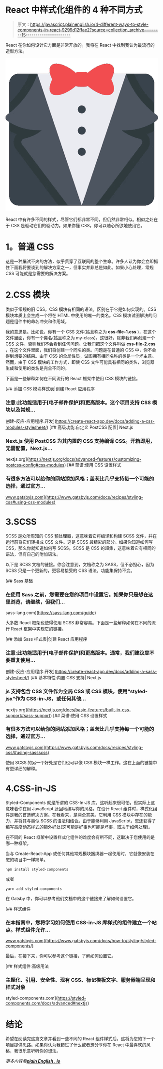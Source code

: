 # React 中样式化组件的 4 种不同方式

> 原文：<https://javascript.plainenglish.io/4-different-ways-to-style-components-in-react-9299d12ffae2?source=collection_archive---------15----------------------->

React 在你如何设计它方面是非常开放的。我将在 React 中找到我认为最流行的造型方法。

![](img/584518fb9e6bcf9f611a9445461eaf5e.png)

React 中有许多不同的样式，尽管它们都非常不同，但仍然非常相似。相似之处在于 CSS 是驱动它们的驱动力。如果你懂 CSS，你可以随心所欲地使用它。

# **1。普通 CSS**

这是一种屡试不爽的方法，似乎贯穿了互联网的整个生命。许多人认为你会立即抓住下面我将要谈到的解决方案之一，但事实并非总是如此。如果小心处理，常规 CSS 可能就是您需要的解决方案。

# 2.CSS 模块

类似于常规的旧 CSS，CSS 模块有相同的语法。区别在于它是如何实现的。CSS 模块本质上会生成一个将在 HTML 中使用的唯一的类名。CSS 模块试图解决的问题是组件中的命名冲突和作用域。

我的意思是。比如说，你有一个 CSS 文件(姑且称之为 **css-file-1.css** )，在这个文件里面，你有一个类名(姑且称之为 my-class)。这很好，除非我们再创建一个 CSS 文件，否则我们不会看到任何问题。让我们把这个文件叫做 **css-file-2.css** ，在这个文件里面，我们将创建一个同名的类。问题是在普通的 CSS 中，你不会得到想要的结果。由于 CSS 的全局性质，试图拥有相同名称的类是一个坏主意。然而，由于 CSS 模块的工作方式，即使 CSS 文件可能具有相同的类名，浏览器生成和使用的类名是完全不同的。

下面是一些解释如何在不同流行的 React 框架中使用 CSS 模块的链接。

[](https://create-react-app.dev/docs/adding-a-css-modules-stylesheet/) [## 添加 CSS 模块样式表|创建 React 应用程序

### 注意:此功能适用于[电子邮件保护]和更高版本。这个项目支持 CSS 模块以及常规…

创建-反应-应用程序.开发](https://create-react-app.dev/docs/adding-a-css-modules-stylesheet/) [](https://nextjs.org/docs/advanced-features/customizing-postcss-config#css-modules) [## 高级功能:自定义 PostCSS 配置| Next.js

### Next.js 使用 PostCSS 为其内置的 CSS 支持编译 CSS。开箱即用，无需配置，Next.js…

nextjs.org](https://nextjs.org/docs/advanced-features/customizing-postcss-config#css-modules) [](https://www.gatsbyjs.com/docs/recipes/styling-css#using-css-modules) [## 菜谱:使用 CSS 设置样式

### 有很多方法可以给你的网站添加风格；盖茨比几乎支持每一个可能的选择，通过官方…

www.gatsbyjs.com](https://www.gatsbyjs.com/docs/recipes/styling-css#using-css-modules) 

# 3.SCSS

SCSS 是众所周知的 CSS 预处理器，这意味着它将编译和构建 SCSS 文件，并在运行前将它们转换成 CSS 文件。这是 SCSS 最精彩的部分。如果你知道如何写 CSS，那么你就知道如何写 SCSS。SCSS 是 CSS 的超集，这意味着它有相同的语法，但有自己的附加语法。

以下是 SCSS 文档的链接。你会注意到，文档称之为 SASS，但不必担心，因为 SCSS 只是一个更新的，更容易接受的 CSS 语法。功能集保持不变。

 [## Sass 基础

### 在使用 Sass 之前，您需要在您的项目中设置它。如果你只是想在这里浏览，请继续，但我们…

sass-lang.com](https://sass-lang.com/guide) 

大多数 React 框架也使得使用 SCSS 非常容易。下面是一些解释如何在不同的流行 React 框架中实现它的链接。

[](https://create-react-app.dev/docs/adding-a-sass-stylesheet/) [## 添加 Sass 样式表|创建 React 应用程序

### 注意:此功能适用于[电子邮件保护]和更高版本。通常，我们建议您不要重复使用…

创建-反应-应用程序.开发](https://create-react-app.dev/docs/adding-a-sass-stylesheet/) [](https://nextjs.org/docs/basic-features/built-in-css-support#sass-support) [## 基本特性:内置 CSS 支持| Next.js

### js 支持包含 CSS 文件作为全局 CSS 或 CSS 模块，使用“styled-jsx”作为 CSS-in-JS，或任何其他…

nextjs.org](https://nextjs.org/docs/basic-features/built-in-css-support#sass-support) [](https://www.gatsbyjs.com/docs/recipes/styling-css/#using-sassscss) [## 菜谱:使用 CSS 设置样式

### 有很多方法可以给你的网站添加风格；盖茨比几乎支持每一个可能的选择，通过官方…

www.gatsbyjs.com](https://www.gatsbyjs.com/docs/recipes/styling-css/#using-sassscss) 

使用 SCSS 的另一个好处是它们也可以像 CSS 模块一样工作。这在上面的链接中有更详细的解释。

# 4.CSS-in-JS

Styled-Components 就是所谓的 CSS-In-JS 库。这听起来很可怕，但实际上这意味着你在用 JavaScript 迂回地编写你的风格。在设计 React 组件时，样式化组件是我的首选解决方案。在我看来，是两全其美。它利用 CSS 模块中存在的能力，并将其与类似 SCSS 的语法相结合。由于能够利用 JavaScript，您还获得了编写高度动态样式的额外好处(这可能是好事也可能是坏事，取决于如何处理)。

在不同的 React 框架中设置样式化组件的难度会有所不同，这取决于您使用的是哪一种框架。

当与 Create-React-App 或任何其他常规模块捆绑器一起使用时，它就像安装在您的项目中一样简单。

```
npm install styled-components
```

或者

```
yarn add styled-components
```

在 Gatsby 中，你可以参考他们文档中的这个链接来了解如何设置它。

[](https://www.gatsbyjs.com/docs/how-to/styling/styled-components/) [## 样式组件

### 在本指南中，您将学习如何使用 CSS-in-JS 库样式的组件建立一个站点。样式组件允许…

www.gatsbyjs.com](https://www.gatsbyjs.com/docs/how-to/styling/styled-components/) 

最后，在接下来，你可以参考这个链接，了解如何设置它。

[](https://styled-components.com/docs/advanced#nextjs) [## 样式组件:高级用法

### 主题化、引用、安全性、现有 CSS、标记模板文字、服务器端呈现和样式对象

styled-components.com](https://styled-components.com/docs/advanced#nextjs) 

# 结论

希望在阅读完这篇文章并看到一些不同的 React 组件样式后，这将为您的下一个项目提供思路。如果你认为我错过了什么或者想分享你在 React 中最喜欢的风格，我很乐意听听你的想法。

*更多内容看*[***plain English . io***](https://plainenglish.io/)